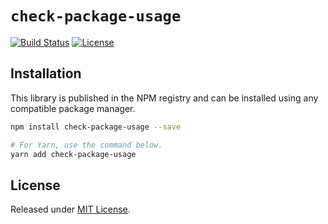 # `check-package-usage`

[![Build Status](https://www.travis-ci.com/VitorLuizC/check-package-usage.svg?branch=main)](https://www.travis-ci.com/VitorLuizC/check-package-usage)
[![License](https://badgen.net/github/license/VitorLuizC/check-package-usage)](./LICENSE)

## Installation

This library is published in the NPM registry and can be installed using any compatible package manager.

```sh
npm install check-package-usage --save

# For Yarn, use the command below.
yarn add check-package-usage
```

## License

Released under [MIT License](./LICENSE).
